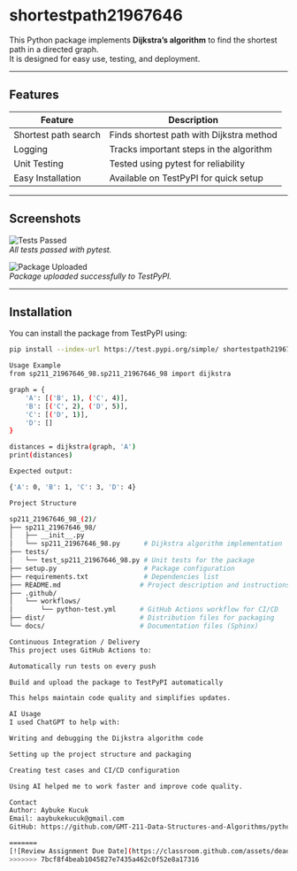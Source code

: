 # shortestpath21967646

This Python package implements **Dijkstra’s algorithm** to find the shortest path in a directed graph.  
It is designed for easy use, testing, and deployment.

---

## Features

| Feature              | Description                                |
|----------------------|--------------------------------------------|
| Shortest path search  | Finds shortest path with Dijkstra method  |
| Logging              | Tracks important steps in the algorithm   |
| Unit Testing         | Tested using pytest for reliability        |
| Easy Installation    | Available on TestPyPI for quick setup      |

---

## Screenshots

![Tests Passed](./screenshots/pytest_passed.png)  
*All tests passed with pytest.*

![Package Uploaded](./screenshots/twine_uploaded.png)  
*Package uploaded successfully to TestPyPI.*

---

## Installation

You can install the package from TestPyPI using:

```bash
pip install --index-url https://test.pypi.org/simple/ shortestpath21967646

Usage Example
from sp211_21967646_98.sp211_21967646_98 import dijkstra

graph = {
    'A': [('B', 1), ('C', 4)],
    'B': [('C', 2), ('D', 5)],
    'C': [('D', 1)],
    'D': []
}

distances = dijkstra(graph, 'A')
print(distances)

Expected output:

{'A': 0, 'B': 1, 'C': 3, 'D': 4}

Project Structure

sp211_21967646_98_(2)/
├── sp211_21967646_98/
│   ├── __init__.py
│   └── sp211_21967646_98.py      # Dijkstra algorithm implementation
├── tests/
│   └── test_sp211_21967646_98.py # Unit tests for the package
├── setup.py                      # Package configuration
├── requirements.txt              # Dependencies list
├── README.md                    # Project description and instructions
├── .github/
│   └── workflows/
│       └── python-test.yml      # GitHub Actions workflow for CI/CD
├── dist/                        # Distribution files for packaging
└── docs/                        # Documentation files (Sphinx)

Continuous Integration / Delivery
This project uses GitHub Actions to:

Automatically run tests on every push

Build and upload the package to TestPyPI automatically

This helps maintain code quality and simplifies updates.

AI Usage
I used ChatGPT to help with:

Writing and debugging the Dijkstra algorithm code

Setting up the project structure and packaging

Creating test cases and CI/CD configuration

Using AI helped me to work faster and improve code quality.

Contact
Author: Aybuke Kucuk
Email: aaybukekucuk@gmail.com
GitHub: https://github.com/GMT-211-Data-Structures-and-Algorithms/python-packaging-admin-aaybukekucuk

=======
[![Review Assignment Due Date](https://classroom.github.com/assets/deadline-readme-button-22041afd0340ce965d47ae6ef1cefeee28c7c493a6346c4f15d667ab976d596c.svg)](https://classroom.github.com/a/i1ecLyyK)
>>>>>>> 7bcf8f4beab1045827e7435a462c0f52e8a17316
